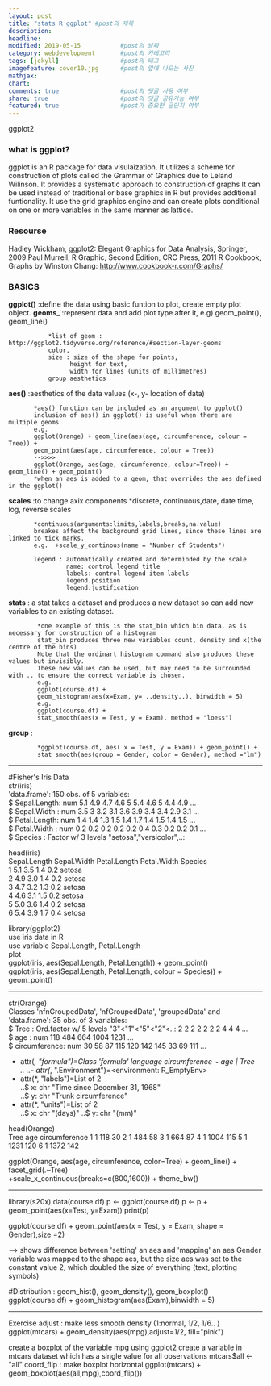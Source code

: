 ```yaml
---
layout: post
title: "stats R ggplot" #post의 제목
description:         
headline: 
modified: 2019-05-15           #post의 날짜
category: webdevelopment       #post의 카테고리
tags: [jekyll]                 #post의 태그
imagefeature: cover10.jpg      #post의 앞에 나오는 사진
mathjax: 
chart: 
comments: true                 #post의 댓글 사용 여부
share: true                    #post의 댓글 공유가능 여부
featured: true                 #post가 중요한 글인지 여부
---
```

ggplot2

### what is ggplot?
ggplot is an R package for data visulaization. 
It utilizes a scheme for construction of plots called the Grammar of Graphics due to Leland Wilinson.
It provides a systematic approach to construction of graphs
It can be used instead of traditional or base graphics in R but provides additional funtionality.
It use the grid graphics engine and can create plots conditional on one or more variables in the same manner as lattice.


### Resourse
Hadley Wickham, ggplot2: Elegant Graphics for Data Analysis, Springer, 2009
Paul Murrell, R Graphic, Second Edition, CRC Press, 2011
R Cookbook, Graphs by Winston Chang: http://www.cookbook-r.com/Graphs/

### BASICS
__ggplot()__  :define the data using basic funtion to plot, create empty plot object.
__geoms___    :represent data and add plot type after it, e.g) geom_point(), geom_line()  
              
               *list of geom : http://ggplot2.tidyverse.org/reference/#section-layer-geoms
               color,
               size : size of the shape for points,
                     height for text,
                     width for lines (units of millimetres)
               group aesthetics
            
            
__aes()__     :aesthetics of the data values (x-, y- location of data)
           
           *aes() function can be included as an argument to ggplot()
           inclusion of aes() in ggplot() is useful when there are multiple geoms
           e.g.
           ggplot(Orange) + geom_line(aes(age, circumference, colour = Tree)) +
           geom_point(aes(age, circumference, colour = Tree))
           -->>>>
           ggplot(Orange, aes(age, circumference, colour=Tree)) + geom_line() + geom_point()
           *when an aes is added to a geom, that overrides the aes defined in the ggplot() 

__scales__    :to change axix components
           *discrete, continuous,date, date time, log, reverse scales
           
           *continuous(arguments:limits,labels,breaks,na.value)
           breakes affect the background grid lines, since these lines are linked to tick marks.
           e.g.  +scale_y_continous(name = "Number of Students")
      
           legend : automatically created and determinded by the scale
                    name: control legend title
                    labels: control legend item labels
                    legend.position
                    legend.justification
__stats__     : a stat takes a dataset and produces a new dataset so can add new variables to an existing dataset.
            
            *one example of this is the stat_bin which bin data, as is necessary for construction of a histogram
            stat_bin produces three new variables count, density and x(the centre of the bins)
            Note that the ordinart histogram command also produces these values but invisibly.
            These new values can be used, but may need to be surrounded with .. to ensure the correct variable is chosen.
            e.g.
            ggplot(course.df) + 
            geom_histogram(aes(x=Exam, y= ..density..), binwidth = 5)
            e.g.
            ggplot(course.df) +
            stat_smooth(aes(x = Test, y = Exam), method = "loess")

__group__     : 
            
            *ggplot(course.df, aes( x = Test, y = Exam)) + geom_point() + 
            stat_smooth(aes(group = Gender, color = Gender), method ="lm")
            
            
----------
#Fisher's Iris Data  
str(iris)  
'data.frame': 150 obs. of  5 variables:  
$ Sepal.Length: num  5.1 4.9 4.7 4.6 5 5.4 4.6 5 4.4 4.9 ...  
$ Sepal.Width : num  3.5 3 3.2 3.1 3.6 3.9 3.4 3.4 2.9 3.1 ...  
$ Petal.Length: num  1.4 1.4 1.3 1.5 1.4 1.7 1.4 1.5 1.4 1.5 ...  
$ Petal.Width : num  0.2 0.2 0.2 0.2 0.2 0.4 0.3 0.2 0.2 0.1 ...  
$ Species     : Factor w/ 3 levels "setosa","versicolor",..:  

head(iris)  
Sepal.Length Sepal.Width Petal.Length Petal.Width     Species  
    1          5.1         3.5          1.4     0.2   setosa  
    2          4.9         3.0          1.4     0.2   setosa  
    3          4.7         3.2          1.3     0.2   setosa  
    4          4.6         3.1          1.5     0.2   setosa  
    5          5.0         3.6          1.4     0.2   setosa  
    6          5.4         3.9          1.7     0.4   setosa  
    
    
library(ggplot2)  
use iris data in R   
use variable Sepal.Length, Petal.Length  
plot  
ggplot(iris, aes(Sepal.Length, Petal.Length)) + geom_point()  
ggplot(iris, aes(Sepal.Length, Petal.Length, colour = Species)) + geom_point()  



----------
str(Orange)  
Classes 'nfnGroupedData', 'nfGroupedData', 'groupedData' and 'data.frame': 35 obs. of 3 variables:  
$ Tree : Ord.factor w/ 5 levels "3"<"1"<"5"<"2"<..: 2 2 2 2 2 2 2 4 4 4 ...  
$ age : num 118 484 664 1004 1231 ...  
$ circumference: num 30 58 87 115 120 142 145 33 69 111 ...  
- attr(*, "formula")=Class 'formula' language circumference ~ age | Tree  
.. ..- attr(*, ".Environment")=<environment: R_EmptyEnv>  
- attr(*, "labels")=List of 2  
..$ x: chr "Time since December 31, 1968"         
..$ y: chr "Trunk circumference"        
- attr(*, "units")=List of 2  
..$ x: chr "(days)" 
..$ y: chr "(mm)"   

head(Orange)        
Tree age circumference
1 1   118           30
2 1   484           58
3 1   664           87
4 1   1004         115
5 1   1231         120
6 1   1372         142

ggplot(Orange, aes(age, circumference, color=Tree) + geom_line() + facet_grid(.~Tree)  
+scale_x_continuous(breaks=c(800,1600)) + theme_bw()  



------------
library(s20x)
data(course.df)
p <- ggplot(course.df)
p <- p + geom_point(aes(x=Test, y=Exam))
print(p)

ggplot(course.df) + geom_point(aes(x = Test, y = Exam, shape = Gender),size =2)

--> shows difference between 'setting' an aes and 'mapping' an aes
    Gender variable was mapped to the shape aes, 
    but the size aes was set to the constant value 2, which doubled the size of everything (text, plotting symbols)

#Distribution : geom_hist(), geom_density(), geom_boxplot()
ggplot(course.df) + geom_histogram(aes(Exam),binwidth = 5)

--------
Exercise
adjust : make less smooth density (1:normal, 1/2, 1/6.. )
ggplot(mtcars) + geom_density(aes(mpg),adjust=1/2, fill="pink")

create a boxplot of the variable mpg using ggplot2
create a variable in mtcars dataset which has a single value for all observations
mtcars$all <- "all" 
coord_flip : make boxplot horizontal
ggplot(mtcars) + geom_boxplot(aes(all,mpg),coord_flip())



